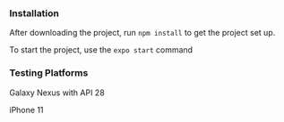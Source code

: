### Installation
After downloading the project, run `npm install` to get the project set up. 

To start the project, use the `expo start` command

### Testing Platforms

Galaxy Nexus with API 28

iPhone 11